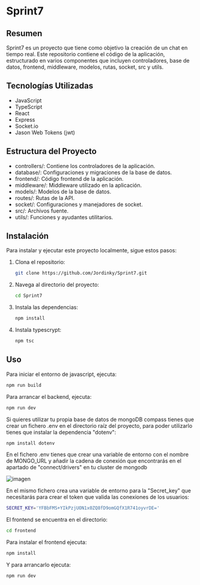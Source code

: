 # Sprint7

## Resumen
Sprint7 es un proyecto que tiene como objetivo la creación de un chat en tiempo real. Este repositorio contiene el código de la aplicación, estructurado en varios componentes que incluyen controladores, base de datos, frontend, middleware, modelos, rutas, socket, src y utils.

## Tecnologías Utilizadas
- JavaScript
- TypeScript
- React
- Express
- Socket.io
- Jason Web Tokens (jwt)

## Estructura del Proyecto
- controllers/: Contiene los controladores de la aplicación.
- database/: Configuraciones y migraciones de la base de datos.
- frontend/: Código frontend de la aplicación.
- middleware/: Middleware utilizado en la aplicación.
- models/: Modelos de la base de datos.
- routes/: Rutas de la API.
- socket/: Configuraciones y manejadores de socket.
- src/: Archivos fuente.
- utils/: Funciones y ayudantes utilitarios.

## Instalación

Para instalar y ejecutar este proyecto localmente, sigue estos pasos:

1. Clona el repositorio:
    ```sh
    git clone https://github.com/Jordinky/Sprint7.git
    ```
2. Navega al directorio del proyecto:
    ```sh
    cd Sprint7
    ```
3. Instala las dependencias:
    ```sh
    npm install
    ```

4. Instala typescrypt:
    ```sh
    npm tsc
    ```
   
## Uso

Para iniciar el entorno de javascript, ejecuta:
```sh
npm run build
```
Para arrancar el backend, ejecuta:
```sh
npm run dev
```

Si quieres utilizar tu propia base de datos de mongoDB compass tienes que crear un fichero .env en el directorio raíz del proyecto, para poder utilizarlo tienes que instalar la dependencia "dotenv":
```sh
npm install dotenv
```
En el fichero .env tienes que crear una variable de entorno con el nombre de MONGO_URL y añadir la cadena de conexión que encontrarás en el apartado de "connect/drivers" en tu cluster de mongodb

![imagen](https://github.com/user-attachments/assets/e2ff73bb-9953-468d-9fb4-25a523a8709b)

En el mismo fichero crea una variable de entorno para la "Secret_key" que necesitarás para crear el token que valida las conexiones de los usuarios:
```sh
SECRET_KEY='YFBbFMS+YIkPzjUON1x0ZQ8fD9omGQfX1R741oyvrDE='
```
El frontend se encuentra en el directorio:
```sh
cd frontend
```
Para instalar el frontend ejecuta:
```sh
npm install
```
Y para arrancarlo ejecuta:
```sh
npm run dev
```
